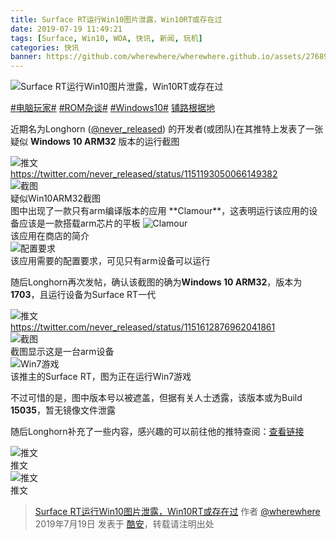 ```yaml
---
title: Surface RT运行Win10图片泄露，Win10RT或存在过
date: 2019-07-19 11:49:21
tags: [Surface, Win10, WOA, 快讯, 新闻, 玩机]
categories: 快讯
banner: https://github.com/wherewhere/wherewhere.github.io/assets/27689196/5973083d-1616-4b76-ba3e-26fb9654a27b
---
```

![Surface RT运行Win10图片泄露，Win10RT或存在过](https://github.com/wherewhere/wherewhere.github.io/assets/27689196/5973083d-1616-4b76-ba3e-26fb9654a27b)

[#电脑玩家#](https://www.coolapk.com/t/电脑玩家) [#ROM杂谈#](https://www.coolapk.com/t/ROM杂谈) [#Windows10#](https://www.coolapk.com/t/Windows10) [铺路根据地](https://www.coolapk.com/dyh/1480)

近期名为Longhorn ([@never_released](https://twitter.com/never_released "Longhorn")) 的开发者(或团队)在其推特上发表了一张疑似 **Windows 10 ARM32** 版本的运行截图

<img src="https://github.com/wherewhere/wherewhere.github.io/assets/27689196/f0358e90-bca5-4b08-8be7-e05f95d6c683" alt="推文" />
<figcaption>
  <a href="https://twitter.com/never_released/status/1151193050066149382">https://twitter.com/never_released/status/1151193050066149382</a>
</figcaption>

<img src="https://github.com/wherewhere/wherewhere.github.io/assets/27689196/412f9942-c072-4a0c-b6c9-d270ac3d1861" alt="截图" />
<figcaption>疑似Win10ARM32截图</figcaption>
图中出现了一款只有arm编译版本的应用 **Clamour**，这表明运行该应用的设备应该是一款搭载arm芯片的平板<!--more-->

<img src="https://github.com/wherewhere/wherewhere.github.io/assets/27689196/78cc6322-d86c-4b63-977e-93e091e6d2d4" alt="Clamour" />
<figcaption>该应用在商店的简介</figcaption>

<img src="https://github.com/wherewhere/wherewhere.github.io/assets/27689196/2feca725-b534-44f2-929e-ef4867096761" alt="配置要求" />
<figcaption>该应用需要的配置要求，可见只有arm设备可以运行</figcaption>

随后Longhorn再次发帖，确认该截图的确为**Windows 10 ARM32**，版本为**1703**，且运行设备为Surface RT一代

<img src="https://github.com/wherewhere/wherewhere.github.io/assets/27689196/9878a979-5fb0-4b9c-8226-5e3014d40c95" alt="推文" />
<figcaption>
  <a href="https://twitter.com/never_released/status/1151612876962041861">https://twitter.com/never_released/status/1151612876962041861</a>
</figcaption>

<img src="https://github.com/wherewhere/wherewhere.github.io/assets/27689196/d35c0fb5-a139-4ede-850e-ee70ce9a4462" alt="截图" />
<figcaption>截图显示这是一台arm设备</figcaption>

<img src="https://github.com/wherewhere/wherewhere.github.io/assets/27689196/b69c8911-b6a1-4933-9562-dbcbc1150eb9" alt="Win7游戏" />
<figcaption>该推主的Surface RT，图为正在运行Win7游戏</figcaption>

不过可惜的是，图中版本号以被遮盖，但据有关人士透露，该版本或为Build **15035**，暂无镜像文件泄露

随后Longhorn补充了一些内容，感兴趣的可以前往他的推特查阅：[查看链接](https://twitter.com/never_released?s=17)

<img src="https://github.com/wherewhere/wherewhere.github.io/assets/27689196/ebccb5bd-f2d8-44b3-a1f9-f2d9e8677654" alt="推文" />
<figcaption>推文</figcaption>

<img src="https://github.com/wherewhere/wherewhere.github.io/assets/27689196/837fc8c4-abfe-452d-a5fc-4a7ffcb901d0" alt="推文" />
<figcaption>推文</figcaption>

> [Surface RT运行Win10图片泄露，Win10RT或存在过](https://www.coolapk.com/feed/12814291?shareKey=OTlkM2YxYzEwMjcxNjYzNWQ4MGM) 作者 [@wherewhere](https://www.coolapk.com/u/wherewhere) 2019年7月19日 发表于 [酷安](https://www.coolapk.com "Coolapk")，转载请注明出处
